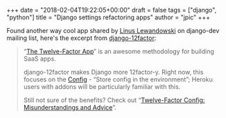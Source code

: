 +++
date = "2018-02-04T19:22:05+00:00"
draft = false
tags = ["django", "python"]
title = "Django settings refactoring apps"
author = "jpic"
+++

Found another way cool app shared by [Linus Lewandowski](http://lew21.net/) on django-dev mailing list, here's the excerpt from [django-12factor](http://lew21.net/):

> “[The Twelve-Factor App](https://12factor.net/)” is an awesome methodology for building SaaS apps.
>
> django-12factor makes Django more 12factor-y. Right now, this focuses on the [Config](https://12factor.net/config) - “Store config in the environment”; Heroku users with addons will be particularly familiar with this.
>
> Still not sure of the benefits? Check out “[Twelve-Factor Config: Misunderstandings and Advice](https://blog.doismellburning.co.uk/2014/10/06/twelve-factor-config-misunderstandings-and-advice/)”.
